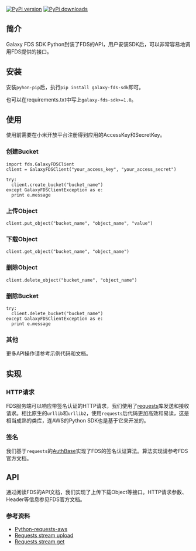 
[![PyPi version](https://pypip.in/v/galaxy-fds-sdk/badge.png)](https://pypi.python.org/pypi/galaxy-fds-sdk) [![PyPi downloads](https://pypip.in/d/galaxy-fds-sdk/badge.png)](https://pypi.python.org/pypi/galaxy-fds-sdk)

## 简介

Galaxy FDS SDK Python封装了FDS的API，用户安装SDK后，可以非常容易地调用FDS提供的接口。

## 安装

安装`pyhon-pip`后，执行`pip install galaxy-fds-sdk`即可。

也可以在requirements.txt中写上`galaxy-fds-sdk>=1.0`。

## 使用

使用前需要在小米开放平台注册得到应用的AccessKey和SecretKey。

### 创建Bucket

```
import fds.GalaxyFDSClient
client = GalaxyFDSClient("your_access_key", "your_access_secret")

try:
  client.create_bucket("bucket_name")
except GalaxyFDSClientException as e:
  print e.message
```

### 上传Object

```
client.put_object("bucket_name", "object_name", "value")
```

### 下载Object

```
client.get_object("bucket_name", "object_name")
```

### 删除Object

```
client.delete_object("bucket_name", "object_name")
```

### 删除Bucket

```
try:
  client.delete_bucket("bucket_name")
except GalaxyFDSClientException as e:
  print e.message
```

### 其他

更多API操作请参考示例代码和文档。

## 实现

### HTTP请求

FDS服务端可以响应带签名认证的HTTP请求，我们使用了[requests](https://github.com/kennethreitz/requests)库发送和接收请求。相比原生的`urllib`和`urllib2`，使用`requests`后代码更加高效和易读，这是相当成熟的类库，连AWS的Python SDK也是基于它来开发的。

### 签名

我们基于`requests`的[AuthBase](http://docs.python-requests.org/en/latest/user/authentication/)实现了FDS的签名认证算法。算法实现请参考FDS官方文档。

## API

通过阅读FDS的API文档，我们实现了上传下载Object等接口。HTTP请求参数、Header等信息参见FDS官方文档。

### 参考资料

* [Python-requests-aws](https://github.com/tax/python-requests-aws)
* [Requests stream upload](http://docs.python-requests.org/en/latest/user/advanced/#streaming-requests)
* [Requests stream get](http://docs.python-requests.org/en/latest/api/#requests.Response.iter_lines)
